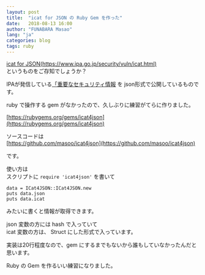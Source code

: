 ```yaml
---
layout: post
title:  "icat for JSON の Ruby Gem を作った"
date:   2018-08-13 16:00
author: "FUNABARA Masao"
lang: "ja"
categories: blog
tags: ruby
---
```


[icat for JSON(https://www.ipa.go.jp/security/vuln/icat.html)](https://www.ipa.go.jp/security/vuln/icat.html)  
というものをご存知でしょうか？

IPAが発信している[「重要なセキュリティ情報](https://www.ipa.go.jp/security/vuln/icat.html) を json形式で公開しているものです。

ruby で操作する gem がなかったので、久しぶりに練習がてらに作りました。

[https://rubygems.org/gems/icat4json](https://rubygems.org/gems/icat4json)

ソースコードは  
[https://github.com/masoo/icat4json](https://github.com/masoo/icat4json)

です。

使い方は  
スクリプトに `require 'icat4json'` を書いて

```
data = ICat4JSON::ICat4JSON.new
puts data.json
puts data.icat
```

みたいに書くと情報が取得できます。

json 変数の方には hash で入っていて  
icat 変数の方は、 Struct にした形式で入っています。

実装は20行程度なので、gem にするまでもないから誰もしていなかったんだと思います。

Ruby の Gem を作るいい練習になりました。

